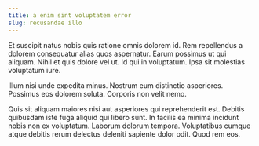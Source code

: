 ```yaml
---
title: a enim sint voluptatem error
slug: recusandae illo
---
```


Et suscipit natus nobis quis ratione omnis dolorem id. Rem repellendus a dolorem consequatur alias quos aspernatur. Earum possimus ut qui aliquam. Nihil et quis dolore vel ut. Id qui in voluptatum. Ipsa sit molestias voluptatum iure.

Illum nisi unde expedita minus. Nostrum eum distinctio asperiores. Possimus eos dolorem soluta. Corporis non velit nemo.

Quis sit aliquam maiores nisi aut asperiores qui reprehenderit est. Debitis quibusdam iste fuga aliquid qui libero sunt. In facilis ea minima incidunt nobis non ex voluptatum. Laborum dolorum tempora. Voluptatibus cumque atque debitis rerum delectus deleniti sapiente dolor odit. Quod rem eos.
